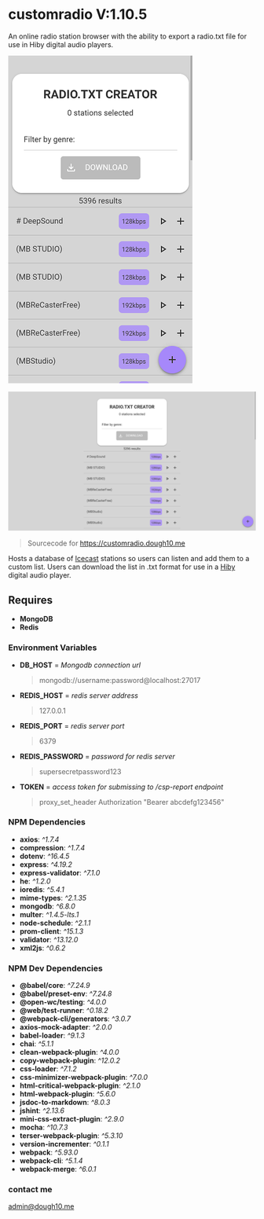 # customradio V:1.10.5

An online radio station browser with the ability to export a radio.txt file for use in Hiby digital audio players.

![Mobile](src/screenshots/375x667.png)

![desktop](src/screenshots/1280x720.png)

> Sourcecode for <https://customradio.dough10.me>

Hosts a database of [Icecast](https://icecast.org/) stations so users can listen and add them to a custom list. Users can download the list in .txt format for use in a [Hiby](https://store.hiby.com/) digital audio player.

## Requires

- **MongoDB**
- **Redis**

### Environment Variables

- **DB_HOST** = *Mongodb connection url*
    > mongodb://username:password@localhost:27017
- **REDIS_HOST** = *redis server address*
    > 127.0.0.1
- **REDIS_PORT** = *redis server port*
    > 6379
- **REDIS_PASSWORD** = *password for redis server*
    > supersecretpassword123
- **TOKEN** = *access token for submissing to /csp-report endpoint*
    > proxy_set_header Authorization "Bearer abcdefg123456"

### NPM Dependencies

- **axios**: *^1.7.4*
- **compression**: *^1.7.4*
- **dotenv**: *^16.4.5*
- **express**: *^4.19.2*
- **express-validator**: *^7.1.0*
- **he**: *^1.2.0*
- **ioredis**: *^5.4.1*
- **mime-types**: *^2.1.35*
- **mongodb**: *^6.8.0*
- **multer**: *^1.4.5-lts.1*
- **node-schedule**: *^2.1.1*
- **prom-client**: *^15.1.3*
- **validator**: *^13.12.0*
- **xml2js**: *^0.6.2*

### NPM Dev Dependencies

- **@babel/core**: *^7.24.9*
- **@babel/preset-env**: *^7.24.8*
- **@open-wc/testing**: *^4.0.0*
- **@web/test-runner**: *^0.18.2*
- **@webpack-cli/generators**: *^3.0.7*
- **axios-mock-adapter**: *^2.0.0*
- **babel-loader**: *^9.1.3*
- **chai**: *^5.1.1*
- **clean-webpack-plugin**: *^4.0.0*
- **copy-webpack-plugin**: *^12.0.2*
- **css-loader**: *^7.1.2*
- **css-minimizer-webpack-plugin**: *^7.0.0*
- **html-critical-webpack-plugin**: *^2.1.0*
- **html-webpack-plugin**: *^5.6.0*
- **jsdoc-to-markdown**: *^8.0.3*
- **jshint**: *^2.13.6*
- **mini-css-extract-plugin**: *^2.9.0*
- **mocha**: *^10.7.3*
- **terser-webpack-plugin**: *^5.3.10*
- **version-incrementer**: *^0.1.1*
- **webpack**: *^5.93.0*
- **webpack-cli**: *^5.1.4*
- **webpack-merge**: *^6.0.1*

### contact me

<admin@dough10.me>
